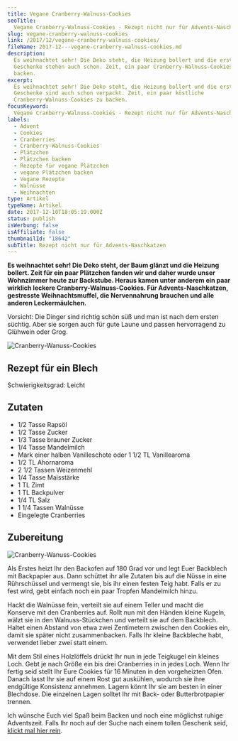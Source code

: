 ```yaml
---
title: Vegane Cranberry-Walnuss-Cookies
seoTitle:
  Vegane Cranberry-Walnuss-Cookies - Rezept nicht nur für Advents-Naschkatzen
slug: vegane-cranberry-walnuss-cookies
link: /2017/12/vegane-cranberry-walnuss-cookies/
fileName: 2017-12---vegane-cranberry-walnuss-cookies.md
description:
  Es weihnachtet sehr! Die Deko steht, die Heizung bollert und die ersten
  Geschenke stehen auch schon. Zeit, ein paar Cranberry-Walnuss-Cookies zu
  backen.
excerpt:
  Es weihnachtet sehr! Die Deko steht, die Heizung bollert und die ersten
  Geschenke sind auch schon verpackt. Zeit, ein paar köstliche
  Cranberry-Walnuss-Cookies zu backen.
focusKeyword:
  Vegane Cranberry-Walnuss-Cookies - Rezept nicht nur für Advents-Naschkatzen
labels:
  - Advent
  - Cookies
  - Cranberries
  - Cranberry-Walnuss-Cookies
  - Plätzchen
  - Plätzchen backen
  - Rezepte für vegane Plätzchen
  - vegane Plätzchen backen
  - Vegane Rezepte
  - Walnüsse
  - Weihnachten
type: Artikel
typeName: Artikel
date: 2017-12-10T18:05:19.000Z
status: publish
isWerbung: false
isAffiliate: false
thumbnailId: "18642"
subTitle: Rezept nicht nur für Advents-Naschkatzen
---
```


<strong>Es weihnachtet sehr! Die Deko steht, der Baum glänzt und die Heizung
bollert. Zeit für ein paar Plätzchen fanden wir und daher wurde unser Wohnzimmer
heute zur Backstube. Heraus kamen unter anderem ein paar wirklich leckere
Cranberry-Walnuss-Cookies. Für Advents-Naschkatzen, gestresste Weihnachtsmuffel,
die Nervennahrung brauchen und alle anderen Leckermäulchen.</strong>

Vorsicht: Die Dinger sind richtig schön süß und man ist nach dem ersten süchtig.
Aber sie sorgen auch für gute Laune und passen hervorragend zu Glühwein oder
Grog.

![Cranberry-Wanuss-Cookies](http://cardamonchai.com/wp-content/uploads/2017/12/Kalender-2-von-3-300x400.jpg "So sehen die Cranberry-Wanuss-Cookies vor dem Backen aus.")

## Rezept für ein Blech

Schwierigkeitsgrad: Leicht

## Zutaten

<ul>
    <li>1/2 Tasse Rapsöl</li>
    <li>1/2 Tasse Zucker</li>
    <li>1/3 Tasse brauner Zucker</li>
    <li>1/4 Tasse Mandelmilch</li>
    <li>Mark einer halben Vanilleschote oder 1 1/2 TL Vanillearoma</li>
    <li>1/2 TL Ahornaroma</li>
    <li>2 1/2 Tassen Weizenmehl</li>
    <li>1/4 Tasse Maisstärke</li>
    <li>1 TL Zimt</li>
    <li>1 TL Backpulver</li>
    <li>1/4 TL Salz</li>
    <li>1 1/4 Tassen Walnüsse</li>
    <li>Eingelegte Cranberries</li>
</ul>

## Zubereitung

![Cranberry-Wanuss-Cookies](http://cardamonchai.com/wp-content/uploads/2017/12/Kalender-1-von-3-300x400.jpg "Die Deko steht.")

Als Erstes heizt Ihr den Backofen auf 180 Grad vor und legt Euer Backblech mit
Backpapier aus. Dann schüttet ihr alle Zutaten bis auf die Nüsse in eine
Rührschüssel und vermengt sie, bis ihr einen festen Teig habt. Falls er zu fest
wird, gebt einfach noch ein paar Tropfen Mandelmilch hinzu.

Hackt die Walnüsse fein, verteilt sie auf einem Teller und macht die Konserve
mit den Cranberries auf. Rollt nun mit den Händen kleine Kugeln, wälzt sie in
den Walnuss-Stückchen und verteilt sie auf dem Backblech. Haltet einen Abstand
von etwa zwei Zentimetern zwischen den Cookies ein, damit sie später nicht
zusammenbacken. Falls Ihr kleine Backbleche habt, verwendet lieber zwei statt
einem.

Mit dem Stil eines Holzlöffels drückt Ihr nun in jede Teigkugel ein kleines
Loch. Gebt je nach Größe ein bis drei Cranberries in in jedes Loch. Wenn Ihr
fertig seid stellt Ihr Eure Cookies für 16 Minuten in den vorgeheizten Ofen.
Danach lasst Ihr sie auf einem Rost gut auskühlen, wodurch sie ihre endgültige
Konsistenz annehmen. Lagern könnt Ihr sie am besten in einer Blechdose. Die
einzelnen Lagen solltet Ihr mit Back- oder Butterbrotpapier trennen.

Ich wünsche Euch viel Spaß beim Backen und noch eine möglichst ruhige
Adventszeit. Falls Ihr noch auf der Suche nach einem tollen Geschenk seid,
<a href="http://cardamonchai.com/2017/11/kartenmacherei/">klickt mal hier
rein</a>.

&nbsp;

&nbsp;
